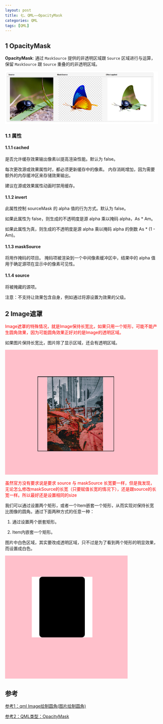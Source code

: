 ```yaml
---
layout: post
title: 七、QML——OpacityMask
categories: QML
tags: [QML]
---
```


## 1 OpacityMask

**OpacityMask**: 通过 `MaskSource` 提供的非透明区域跟 `Source` 区域进行与运算，保留 `MaskSource` 跟  `Source` 重叠的的非透明区域。

![alt text](/assets/Qt6/qml_07_OpacityMask/image/image-2.png)

### 1.1 属性

#### 1.1.1 cached

是否允许缓存效果输出像素以提高渲染性能。默认为 false。

每次更改源或效果属性时，都必须更新缓存中的像素。 内存消耗增加，因为需要额外的内存缓冲区来存储效果输出。

建议在源或效果属性动画时禁用缓存。

#### 1.1.2 invert

此属性控制 sourceMask 的 alpha 值的行为方式。默认为 false。

如果此属性为 false，则生成的不透明度是源 alpha 乘以掩码 alpha，As * Am。

如果此属性为真，则生成的不透明度是源 alpha 乘以掩码 alpha 的倒数 As * (1 - Am)。


#### 1.1.3 maskSource

将用作掩码的项目。 掩码项被渲染到一个中间像素缓冲区中，结果中的 alpha 值用于确定源项在显示中的像素可见性。

#### 1.1.4 source

将被掩藏的源项。

注意：不支持让效果包含自身，例如通过将源设置为效果的父级。

## 2 Image遮罩

<font color="red">Image遮罩的特殊情况，就是Image保持长宽比，如果只用一个矩形，可能不能产生圆角效果，因为可能圆角效果正好对的是Image的透明区域。</font>

如果图片保持长宽比，图片除了显示区域，还会有透明区域。

![alt text](/assets/Qt6/qml_07_OpacityMask/image/image.png)

<font color="red">虽然官方没有要求说是要求 source 与 maskSource 长宽要一样，但是我发现，无论怎么修改maskSource的长宽（只要赋值长宽的情况下），还是跟source的长宽一样。所以最好还是设置相同的size</font>

我们可以通过设置两个矩形，或者一个Item嵌套一个矩形，从而实现对保持长宽比图像的圆角。通过下面两种方式的任意一种：

1. 通过设置两个嵌套矩形。

2. Item内嵌套一个矩形。


图片中白色区域，其实要改成透明区域，只不过是为了看到两个矩形的明显效果，而设置成白色。

![alt text](/assets/Qt6/qml_07_OpacityMask/image/image-1.png)

## 参考

[参考1：qml Image绘制圆角(图片绘制圆角)](https://blog.csdn.net/qq_43081702/article/details/125104269)

[参考2：QML类型：OpacityMask](https://blog.csdn.net/kenfan1647/article/details/122150554)